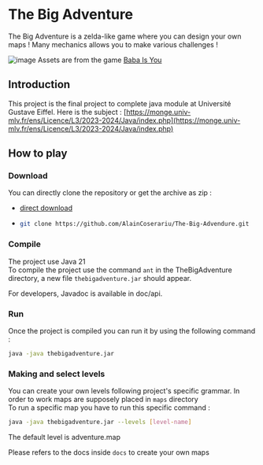 # The Big Adventure
The Big Adventure is a zelda-like game where you can design your own maps !
Many mechanics allows you to make various challenges !

![image](https://github.com/AlainCoserariu/The-Big-Advendure/assets/111073916/8f110be2-81e9-4291-b834-5899a0e2902c)
Assets are from the game [Baba Is You](https://babaiswiki.fandom.com/wiki/Category:Nouns)

## Introduction
This project is the final project to complete java module at Université Gustave Eiffel.
Here is the subject : [https://monge.univ-mlv.fr/ens/Licence/L3/2023-2024/Java/index.php](https://monge.univ-mlv.fr/ens/Licence/L3/2023-2024/Java/index.php)

## How to play
### Download
You can directly clone the repository or get the archive as zip :
  - [direct download](https://github.com/AlainCoserariu/The-Big-Advendure/archive/refs/heads/main.zip)
  - ```bash
    git clone https://github.com/AlainCoserariu/The-Big-Advendure.git
    ```

### Compile
The project use Java 21  
To compile the project use the command `ant` in the TheBigAdventure directory, a new file `thebigadventure.jar` should appear.  

For developers, Javadoc is available in doc/api.

### Run
Once the project is compiled you can run it by using the following command :  
```bash
java -java thebigadventure.jar
```

### Making and select levels
You can create your own levels following project's specific grammar. In order to work maps are supposely placed in `maps` directory  
To run a specific map you have to run this specific command :  
```bash
java -java thebigadventure.jar --levels [level-name]
```
The default level is adventure.map

Please refers to the docs inside `docs` to create your own maps
